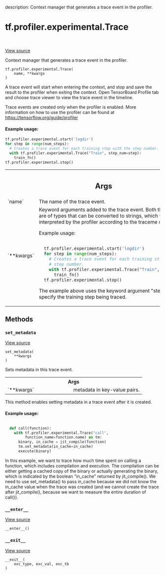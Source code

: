 description: Context manager that generates a trace event in the profiler.

<div itemscope itemtype="http://developers.google.com/ReferenceObject">
<meta itemprop="name" content="tf.profiler.experimental.Trace" />
<meta itemprop="path" content="Stable" />
<meta itemprop="property" content="__enter__"/>
<meta itemprop="property" content="__exit__"/>
<meta itemprop="property" content="__init__"/>
<meta itemprop="property" content="set_metadata"/>
</div>

# tf.profiler.experimental.Trace

<!-- Insert buttons and diff -->

<table class="tfo-notebook-buttons tfo-api nocontent" align="left">

</table>

<a target="_blank" href="/code/stable/tensorflow/python/profiler/trace.py">View source</a>



Context manager that generates a trace event in the profiler.

<pre class="devsite-click-to-copy prettyprint lang-py tfo-signature-link">
<code>tf.profiler.experimental.Trace(
    name, **kwargs
)
</code></pre>



<!-- Placeholder for "Used in" -->

A trace event will start when entering the context, and stop and save the
result to the profiler when exiting the context. Open TensorBoard Profile tab
and choose trace viewer to view the trace event in the timeline.

Trace events are created only when the profiler is enabled. More information
on how to use the profiler can be found at
https://tensorflow.org/guide/profiler

#### Example usage:


```python
tf.profiler.experimental.start('logdir')
for step in range(num_steps):
  # Creates a trace event for each training step with the step number.
  with tf.profiler.experimental.Trace("Train", step_num=step):
    train_fn()
tf.profiler.experimental.stop()
```

<!-- Tabular view -->
 <table class="responsive fixed orange">
<colgroup><col width="214px"><col></colgroup>
<tr><th colspan="2"><h2 class="add-link">Args</h2></th></tr>

<tr>
<td>
`name`
</td>
<td>
The name of the trace event.
</td>
</tr><tr>
<td>
`**kwargs`
</td>
<td>
Keyword arguments added to the trace event.
          Both the key and value are of types that
          can be converted to strings, which will be
          interpreted by the profiler according to the
          traceme name.

Example usage:

```python

  tf.profiler.experimental.start('logdir')
  for step in range(num_steps):
    # Creates a trace event for each training step with the
    # step number.
    with tf.profiler.experimental.Trace("Train", step_num=step):
      train_fn()
  tf.profiler.experimental.stop()

```
The example above uses the keyword argument "step_num" to specify the
training step being traced.
</td>
</tr>
</table>



## Methods

<h3 id="set_metadata"><code>set_metadata</code></h3>

<a target="_blank" href="/code/stable/tensorflow/python/profiler/trace.py">View source</a>

<pre class="devsite-click-to-copy prettyprint lang-py tfo-signature-link">
<code>set_metadata(
    **kwargs
)
</code></pre>

Sets metadata in this trace event.


<!-- Tabular view -->
 <table class="responsive fixed orange">
<colgroup><col width="214px"><col></colgroup>
<tr><th colspan="2">Args</th></tr>

<tr>
<td>
`**kwargs`
</td>
<td>
metadata in key-value pairs.
</td>
</tr>
</table>


This method enables setting metadata in a trace event after it is
created.

#### Example usage:



```python

  def call(function):
    with tf.profiler.experimental.Trace("call",
         function_name=function.name) as tm:
      binary, in_cache = jit_compile(function)
      tm.set_metadata(in_cache=in_cache)
      execute(binary)

```
In this example, we want to trace how much time spent on
calling a function, which includes compilation and execution.
The compilation can be either getting a cached copy of the
binary or actually generating the binary, which is indicated
by the boolean "in_cache" returned by jit_compile(). We need
to use set_metadata() to pass in_cache because we did not know
the in_cache value when the trace was created (and we cannot
create the trace after jit_compile(), because we want
to measure the entire duration of call()).

<h3 id="__enter__"><code>__enter__</code></h3>

<a target="_blank" href="/code/stable/tensorflow/python/profiler/trace.py">View source</a>

<pre class="devsite-click-to-copy prettyprint lang-py tfo-signature-link">
<code>__enter__()
</code></pre>




<h3 id="__exit__"><code>__exit__</code></h3>

<a target="_blank" href="/code/stable/tensorflow/python/profiler/trace.py">View source</a>

<pre class="devsite-click-to-copy prettyprint lang-py tfo-signature-link">
<code>__exit__(
    exc_type, exc_val, exc_tb
)
</code></pre>






